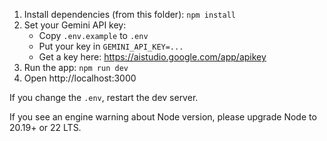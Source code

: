 1. Install dependencies (from this folder):
   `npm install`
2. Set your Gemini API key:
   - Copy `.env.example` to `.env`
   - Put your key in `GEMINI_API_KEY=...`
   - Get a key here: https://aistudio.google.com/app/apikey
3. Run the app:
   `npm run dev`
4. Open http://localhost:3000

If you change the `.env`, restart the dev server.

If you see an engine warning about Node version, please upgrade Node to 20.19+ or 22 LTS.
